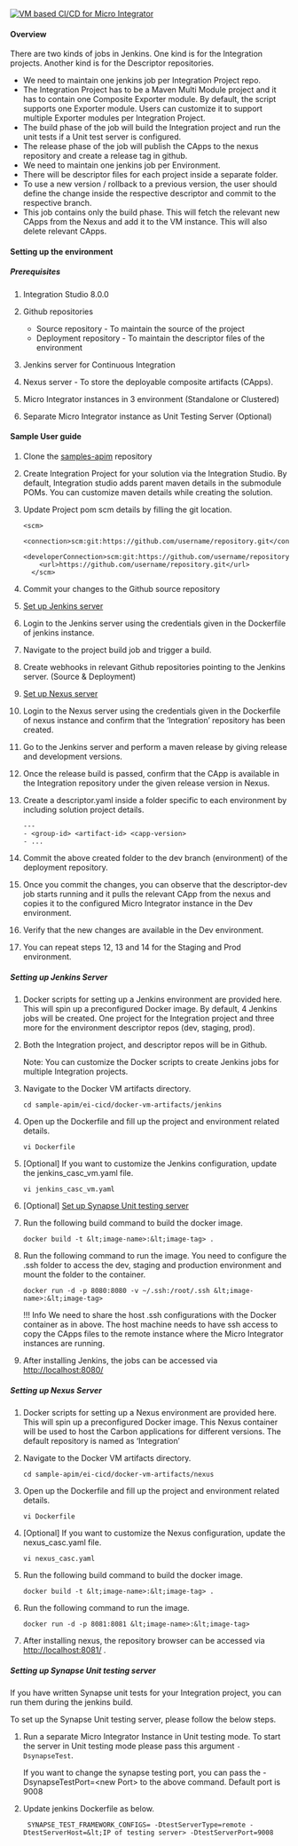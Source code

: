 [![VM based CI/CD for Micro Integrator]({{base_path}}/assets/img/deploy/mi-cicd-VM.png)]({{base_path}}/assets/img/deploy/mi-cicd-VM.png)

#### Overview

There are two kinds of jobs in Jenkins. One kind is for the Integration projects. Another kind is for the Descriptor repositories. 

*   We need to maintain one jenkins job per Integration Project repo.
*   The Integration Project has to be a Maven Multi Module project and it has to contain one Composite Exporter module. By default, the script supports one Exporter module. Users can customize it to support multiple Exporter modules per Integration Project.
*   The build phase of the job will build the Integration project and run the unit tests if a Unit test server is configured.
*   The release phase of the job will publish the CApps to the nexus repository and create a release tag in github.
*   We need to maintain one jenkins job per Environment.
*   There will be descriptor files for each project inside a separate folder.
*   To use a new version / rollback to a previous version, the user should define the change inside the respective descriptor and commit to the respective branch.
*   This job contains only the build phase. This will fetch the relevant new CApps from the Nexus and add it to the VM instance. This will also delete relevant CApps.

#### Setting up the environment

##### Prerequisites

1. Integration Studio 8.0.0

2. Github repositories 

    - Source repository - To maintain the source of the project
    - Deployment repository - To maintain the descriptor files of the environment

3. Jenkins server for Continuous Integration 

4. Nexus server - To store the deployable composite artifacts (CApps). 

5. Micro Integrator instances in 3 environment (Standalone or Clustered)

6. Separate Micro Integrator instance as Unit Testing Server (Optional)


#### Sample User guide

1. Clone the [samples-apim](https://github.com/wso2/samples-apim/) repository

2. Create Integration Project for your solution via the Integration Studio. By default, Integration studio adds parent maven details in the submodule POMs. You can customize maven details while creating the solution.

3. Update Project pom scm details by filling the git location.

    ```
    <scm>
        <connection>scm:git:https://github.com/username/repository.git</connection>
        <developerConnection>scm:git:https://github.com/username/repository.git</developerConnection>
        <url>https://github.com/username/repository.git</url>
      </scm>
    ```

4. Commit your changes to the Github source repository
5. [Set up Jenkins server](#setting-up-jenkins-server)
6. Login to the Jenkins server using the credentials given in the Dockerfile of jenkins instance.
7. Navigate to the project build job and trigger a build.
8. Create webhooks in relevant Github repositories pointing to the Jenkins server. (Source & Deployment)
9. [Set up Nexus server](#setting-up-nexus-server)
10. Login to the Nexus server using the credentials given in the Dockerfile of nexus instance and confirm that the ‘Integration’ repository has been created.
11. Go to the Jenkins server and perform a maven release by giving release and development versions.
12. Once the release build is passed, confirm that the CApp is available in the Integration repository under the given release version in Nexus.
13. Create a descriptor.yaml inside a folder specific to each environment by including solution project details.

    
    ```
    ---
    - <group-id> <artifact-id> <capp-version>
    - ...
    ```

13. Commit the above created folder to the dev branch (environment) of the deployment repository. 
14. Once you commit the changes, you can observe that the descriptor-dev job starts running and it pulls the relevant CApp from the nexus and copies it to the configured Micro Integrator instance in the Dev environment.
15. Verify that the new changes are available in the Dev environment.
16. You can repeat steps 12, 13 and 14 for the Staging and Prod environment.


##### Setting up Jenkins Server

1. Docker scripts for setting up a Jenkins environment are provided here. This will spin up a preconfigured Docker image. By default, 4 Jenkins jobs will be created. One project for the Integration project and three more for the environment descriptor repos (dev, staging, prod). 

2. Both the Integration project, and descriptor repos will be in Github.

    Note: You can customize the Docker scripts to create Jenkins jobs for multiple Integration projects.

3. Navigate to the Docker VM artifacts directory.

    `cd sample-apim/ei-cicd/docker-vm-artifacts/jenkins`

4. Open up the Dockerfile and fill up the project and environment related details.

    `vi Dockerfile`

5. [Optional] If you want to customize the Jenkins configuration, update the jenkins_casc_vm.yaml file.

    `vi jenkins_casc_vm.yaml`

6. [Optional] [Set up Synapse Unit testing server](#setting-up-synapse-unit-testing-server)

7. Run the following build command to build the docker image.

    `docker build -t &lt;image-name>:&lt;image-tag> .`

8. Run the following command to run the image. You need to configure the .ssh folder to access the dev, staging and production environment and mount the folder to the container.

    `docker run -d -p 8080:8080 -v ~/.ssh:/root/.ssh &lt;image-name>:&lt;image-tag>`
    
    !!! Info
        We need to share the host .ssh configurations with the Docker container as in above. The host machine needs to have ssh access to copy the CApps files to the remote instance where the Micro Integrator instances are running.
     
9. After installing Jenkins, the jobs can be accessed via [http://localhost:8080/](http://localhost:8081/)


##### Setting up Nexus Server

1. Docker scripts for setting up a Nexus environment are provided here. This will spin up a preconfigured Docker image. This Nexus container will be used to host the Carbon applications for different versions. The default repository is named as ‘Integration’

2. Navigate to the Docker VM artifacts directory.

    `cd sample-apim/ei-cicd/docker-vm-artifacts/nexus`

3. Open up the Dockerfile and fill up the project and environment related details.

    `vi Dockerfile`

4. [Optional] If you want to customize the Nexus configuration, update the nexus_casc.yaml file.

    `vi nexus_casc.yaml`

5. Run the following build command to build the docker image.

    `docker build -t &lt;image-name>:&lt;image-tag> .`

6. Run the following command to run the image. 

    `docker run -d -p 8081:8081 &lt;image-name>:&lt;image-tag>`

7. After installing nexus, the repository browser can be accessed via [http://localhost:8081/](http://localhost:8081/) . 

##### Setting up Synapse Unit testing server

If you have written Synapse unit tests for your Integration project, you can run them during the jenkins build.

To set up the Synapse Unit testing server, please follow the below steps.

1. Run a separate Micro Integrator Instance in Unit testing mode. To start the server in Unit testing mode please pass this argument `-DsynapseTest`.

    If you want to change the synapse testing port, you can pass the -DsynapseTestPort=&lt;new Port> to the above command. Default port is 9008

2. Update jenkins Dockerfile as below.

        SYNAPSE_TEST_FRAMEWORK_CONFIGS= -DtestServerType=remote -DtestServerHost=&lt;IP of testing server> -DtestServerPort=9008
